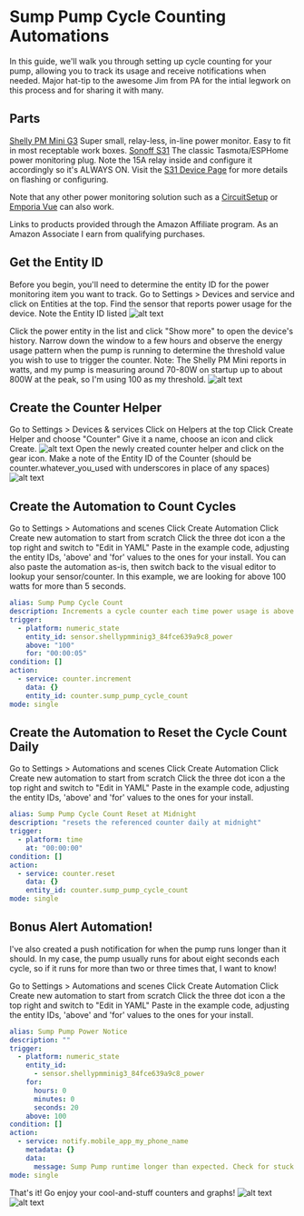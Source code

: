 # Sump Pump Cycle Counting Automations

In this guide, we'll walk you through setting up cycle counting for your pump, allowing you to track its usage and receive notifications when needed. Major hat-tip to the awesome Jim from PA for the intial legwork on this process and for sharing it with many.

## Parts

[Shelly PM Mini G3](https://amzn.to/3W1CiHk) Super small, relay-less, in-line power monitor. Easy to fit in most receptable work boxes.
[Sonoff S31](https://amzn.to/3WG3cBG) The classic Tasmota/ESPHome power monitoring plug. Note the 15A relay inside and configure it accordingly so it's ALWAYS ON. Visit the [S31 Device Page](https://digiblur.com/wiki/devices/plugs/sonoff_s31) for more details on flashing or configuring.

Note that any other power monitoring solution such as a [CircuitSetup](https://circuitsetup.us/product-category/power-management/?v=3e8d115eb4b3) or [Emporia Vue](https://digiblur.com/2024/03/14/emporia-vue-gen3-esp32-esphome-home-assistant) can also work.

Links to products provided through the Amazon Affiliate program. As an Amazon Associate I earn from qualifying purchases.


## Get the Entity ID
Before you begin, you'll need to determine the entity ID for the power monitoring item you want to track.
Go to Settings > Devices and service and click on Entities at the top.
Find the sensor that reports power usage for the device.
Note the Entity ID listed
![alt text](/img/procedures/sump_01_shellypowersensorentity.png "Find the sensor entity id")

Click the power entity in the list and click "Show more" to open the device's history.
Narrow down the window to a few hours and observe the energy usage pattern when the pump is running to determine the threshold value you wish to use to trigger the counter.
Note: The Shelly PM Mini reports in watts, and my pump is measuring around 70-80W on startup up to about 800W at the peak, so I'm using 100 as my threshold.
![alt text](/img/procedures/sump_02_sumpusagewatts.png "screenshotof watts used")


## Create the Counter Helper
Go to Settings > Devices & services
Click on Helpers at the top
Click Create Helper and choose "Counter"
Give it a name, choose an icon and click Create.
![alt text](/img/procedures/sump_03_createcounterhelper.png "screenshot of creating counter")
Open the newly created counter helper and click on the gear icon.
Make a note of the Entity ID of the Counter (should be counter.whatever_you_used with underscores in place of any spaces)
![alt text](/img/procedures/sump_04_counterhelperentityid.png "screenshot of where to find the entity ID of the counter")


## Create the Automation to Count Cycles
Go to Settings > Automations and scenes
Click Create Automation
Click Create new automation to start from scratch
Click the three dot icon a the top right and switch to "Edit in YAML"
Paste in the example code, adjusting the entity IDs, 'above' and 'for' values to the ones for your install. You can also paste the automation as-is, then switch back to the visual editor to lookup your sensor/counter.
In this example, we are looking for above 100 watts for more than 5 seconds.

```yaml
alias: Sump Pump Cycle Count
description: Increments a cycle counter each time power usage is above the threshold
trigger:
  - platform: numeric_state
    entity_id: sensor.shellypmminig3_84fce639a9c8_power
    above: "100"
    for: "00:00:05"
condition: []
action:
  - service: counter.increment
    data: {}
    entity_id: counter.sump_pump_cycle_count
mode: single
```

## Create the Automation to Reset the Cycle Count Daily
Go to Settings > Automations and scenes
Click Create Automation
Click Create new automation to start from scratch
Click the three dot icon a the top right and switch to "Edit in YAML"
Paste in the example code, adjusting the entity IDs, 'above' and 'for' values to the ones for your install.

```yaml
alias: Sump Pump Cycle Count Reset at Midnight
description: "resets the referenced counter daily at midnight"
trigger:
  - platform: time
    at: "00:00:00"
condition: []
action:
  - service: counter.reset
    data: {}
    entity_id: counter.sump_pump_cycle_count
mode: single
```

## Bonus Alert Automation!
I've also created a push notification for when the pump runs longer than it should. In my case, the pump usually runs for about eight seconds each cycle, so if it runs for more than two or three times that, I want to know!

Go to Settings > Automations and scenes
Click Create Automation
Click Create new automation to start from scratch
Click the three dot icon a the top right and switch to "Edit in YAML"
Paste in the example code, adjusting the entity IDs, 'above' and 'for' values to the ones for your install.

```yaml
alias: Sump Pump Power Notice
description: ""
trigger:
  - platform: numeric_state
    entity_id:
      - sensor.shellypmminig3_84fce639a9c8_power
    for:
      hours: 0
      minutes: 0
      seconds: 20
    above: 100
condition: []
action:
  - service: notify.mobile_app_my_phone_name
    metadata: {}
    data:
      message: Sump Pump runtime longer than expected. Check for stuck float.
mode: single
```

That's it! Go enjoy your cool-and-stuff counters and graphs!
![alt text](/img/procedures/sump_05_counterweeklygraph.png "screenshot of daily counts for a week")
![alt text](/img/procedures/sump_06_countercard.png "dashboard screenshot of sump pump entities")